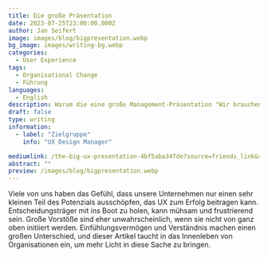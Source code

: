 ```yaml
---
title: Die große Präsentation
date: 2023-07-25T23:00:00.000Z
author: Jan Seifert
image: images/blog/bigpresentation.webp
bg_image: images/writing-bg.webp
categories:
  - User Experience
tags:
  - Organisational Change
  - Führung
languages:
  - English
description: Warum die eine große Management-Präsentation "Wir brauchen mehr UX!" nicht funktioniert und wie es vielleicht geht.
draft: false
type: writing
information:
  - label: "Zielgruppe"
    info: "UX Design Manager"

mediumlink: /the-big-ux-presentation-4bf5aba34fde?source=friends_link&sk=06b9d0899bafbf124148a7290e4c7662
abstract: ""
preview: /images/blog/bigpresentation.webp
---
```


Viele von uns haben das Gefühl, dass unsere Unternehmen nur einen sehr kleinen Teil des Potenzials ausschöpfen, das UX zum Erfolg beitragen kann. Entscheidungsträger mit ins Boot zu holen, kann mühsam und frustrierend sein. Große Vorstöße sind eher unwahrscheinlich, wenn sie nicht von ganz oben initiiert werden. Einfühlungsvermögen und Verständnis machen einen großen Unterschied, und dieser Artikel taucht in das Innenleben von Organisationen ein, um mehr Licht in diese Sache zu bringen.

